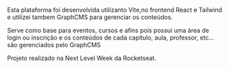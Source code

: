 Esta plataforma foi desenvolvida utilizanto Vite,no frontend React e Tailwind e utilizei tambem GraphCMS para gerenciar os conteúdos.

Serve como base para eventos, cursos e afins pois possui uma área de login ou inscrição e os conteúdos de cada capítulo, aula, professor, etc... são gerenciados pelo GraphCMS 

Projeto realizado na Next Level Week da Rocketseat.


